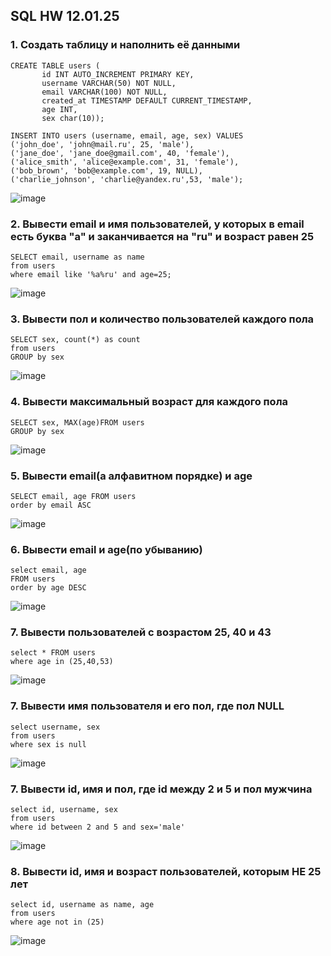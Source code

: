 ## SQL HW 12.01.25

### 1. Создать таблицу и наполнить её данными
```
CREATE TABLE users (
       id INT AUTO_INCREMENT PRIMARY KEY,
       username VARCHAR(50) NOT NULL,
       email VARCHAR(100) NOT NULL,
       created_at TIMESTAMP DEFAULT CURRENT_TIMESTAMP,
       age INT,
       sex char(10));

INSERT INTO users (username, email, age, sex) VALUES
('john_doe', 'john@mail.ru', 25, 'male'),
('jane_doe', 'jane_doe@gmail.com', 40, 'female'),
('alice_smith', 'alice@example.com', 31, 'female'),
('bob_brown', 'bob@example.com', 19, NULL),  
('charlie_johnson', 'charlie@yandex.ru',53, 'male');
```
![image](https://github.com/user-attachments/assets/c3e504fe-9894-412b-882f-f5abcf35dd48)

### 2. Вывести email и имя пользователей, у которых в email есть буква "а" и заканчивается на "ru" и возраст равен 25
```
SELECT email, username as name
from users
where email like '%a%ru' and age=25;
```
![image](https://github.com/user-attachments/assets/bb61ceda-4f4d-4667-9837-41bd165f9f3d)

### 3. Вывести пол и количество пользователей каждого пола
```
SELECT sex, count(*) as count
from users
GROUP by sex
```
![image](https://github.com/user-attachments/assets/40127343-d627-4e35-bbba-56ba9420958b)

### 4. Вывести максимальный возраст для каждого пола
```
SELECT sex, MAX(age)FROM users
GROUP by sex
```
![image](https://github.com/user-attachments/assets/b1812dd5-a3cb-461d-b539-b5e3de91cf91)

### 5. Вывести email(а aлфавитном порядке) и age
```
SELECT email, age FROM users
order by email ASC
```
![image](https://github.com/user-attachments/assets/bba59f4a-426f-4cf4-b8b5-daa8823774a3)

### 6. Вывести email и age(по убыванию)
```
select email, age
FROM users
order by age DESC
```
![image](https://github.com/user-attachments/assets/ce11a543-a502-4442-a49f-b0933a23d0f0)

### 7. Вывести пользователей с возрастом 25, 40 и 43
```
select * FROM users
where age in (25,40,53)
```
![image](https://github.com/user-attachments/assets/266e5383-b8c4-474d-b262-dff04e3984a8)

### 7. Вывести имя пользователя и его пол, где пол NULL
```
select username, sex
from users
where sex is null
```
![image](https://github.com/user-attachments/assets/29782729-62b1-4baf-b9a0-98aaae0db164)

### 7. Вывести id, имя и пол, где id между 2 и 5 и пол мужчина
```
select id, username, sex
from users
where id between 2 and 5 and sex='male'
```
![image](https://github.com/user-attachments/assets/d26f17e9-9a2c-4cdc-8b52-c233daa7fbc4)

### 8. Вывести id, имя и возраст пользователей, которым НЕ 25 лет
```
select id, username as name, age
from users
where age not in (25)
```
![image](https://github.com/user-attachments/assets/d7df2dff-2c73-497e-af03-e8bd0f69fdbd)


